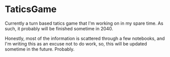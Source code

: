 # TaticsGame
Currently a turn based tatics game that I'm working on in my spare time.  As such, it probably will be finished sometime in 2040.

Honestly, most of the information is scattered through a few notebooks, and I'm writing this as an excuse not to do work, so, this will be updated sometime in the future.  Probably.  
